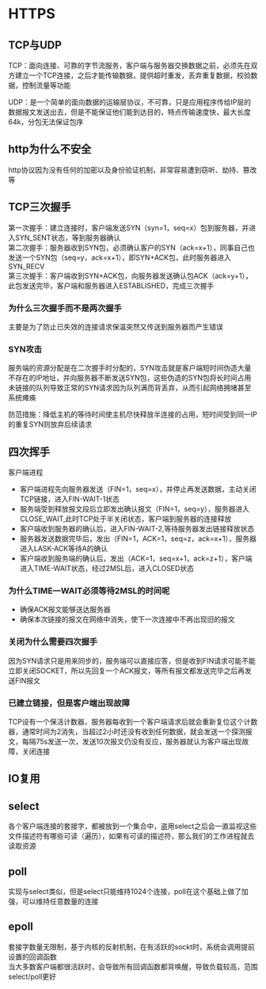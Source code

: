 HTTPS
===

TCP与UDP
---

TCP：面向连接、可靠的字节流服务，客户端与服务器交换数据之前，必须先在双方建立一个TCP连接，之后才能传输数据，提供超时重发，丢弃重复数据，校验数据，控制流量等功能

UDP：是一个简单的面向数据的运输层协议，不可靠，只是应用程序传给IP层的数据报文发送出去，但是不能保证他们能到达目的，特点传输速度快，最大长度64k，分包无法保证包序


http为什么不安全
---

http协议因为没有任何的加密以及身份验证机制，非常容易遭到窃听、劫持、篡改等

TCP三次握手
---

第一次握手：建立连接时，客户端发送SYN（syn=1，seq=x）包到服务器，并进入SYN_SENT状态，等到服务器确认<br>
第二次握手：服务器收到SYN包，必须确认客户的SYN（ack=x+1），同事自己也发送一个SYN包（seq=y，ack=x+1），即SYN+ACK包，此时服务器进入SYN_RECV<br>
第三次握手：客户端收到SYN+ACK包，向服务器发送确认包ACK（ack=y+1），此包发送完毕，客户端和服务器进入ESTABLISHED，完成三次握手

### 为什么三次握手而不是两次握手

主要是为了防止已失效的连接请求保温突然又传送到服务器而产生错误

### SYN攻击

服务端的资源分配是在二次握手时分配的，SYN攻击就是客户端短时间伪造大量不存在的IP地址，并向服务器不断发送SYN包，这些伪造的SYN包将长时间占用未链接的队列导致正常的SYN请求因为队列满而背丢弃，从而引起网络拥堵甚至系统瘫痪

防范措施：降低主机的等待时间使主机尽快释放半连接的占用，短时间受到同一IP的重复SYN则放弃后续请求

四次挥手
---

客户端进程

* 客户端进程先向服务器发送（FIN=1，seq=x），并停止再发送数据，主动关闭TCP链接，进入FIN-WAIT-1状态
* 服务端受到释放报文段后立即发出确认报文（FIN=1，seq=y），服务器进入CLOSE_WAIT,此时TCP处于半关闭状态，客户端到服务器的连接释放
* 客户端收到服务器的确认后，进入FIN-WAIT-2,等待服务器发出链接释放状态
* 服务器发送数据完毕后，发出（FIN=1，ACK=1，seq=z，ack=x+1），服务器进入LASK-ACK等待A的确认
* 客户端收到服务端的确认后，发出（ACK=1，seq=x+1，ack=z+1），客户端进入TIME-WAIT状态，经过2MSL后，进入CLOSED状态

### 为什么TIME—WAIT必须等待2MSL的时间呢

* 确保ACK报文能够送达服务器
* 确保本次链接的报文在网络中消失，使下一次连接中不再出现旧的报文

### 关闭为什么需要四次握手

因为SYN请求只是用来同步的，服务端可以直接应答，但是收到FIN请求可能不能立即关闭SOCKET，所以先回复一个ACK报文，等所有报文都发送完毕之后再发送FIN报文

### 已建立链接，但是客户端出现故障

TCP设有一个保活计数器，服务器每收到一个客户端请求后就会重新复位这个计数器，通常时间为2消失，当超过2小时还没有收到任何数据，就会发送一个探测报文，每隔75s发送一次，发送10次报文仍没有反应，服务器就认为客户端出现故障，关闭连接

IO复用
---

## select

各个客户端连接的套接字，都被放到一个集合中，盗用select之后会一直监视这些文件描述符有哪些可读（遍历），如果有可读的描述符，那么我们的工作进程就去读取资源

## poll

实现与select类似，但是select只能维持1024个连接，poll在这个基础上做了加强，可以维持任意数量的连接

## epoll

套接字数量无限制，基于内核的反射机制，在有活跃的sockt时，系统会调用提前设置的回调函数<br>
当大多数客户端都很活跃时，会导致所有回调函数都背唤醒，导致负载较高，范围select/poll更好